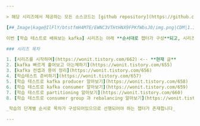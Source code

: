 ```yaml
---

> 해당 시리즈에서 제공하는 모든 소스코드는 [github repository](https://github.com/my-research/kafka) 에서 제공됩니다. 자세한 코드와 테스트 케이스는 해당 링크에서 확인해주세요.

[##_Image|kage@IlFlY/btstfmH4M7E/EWNC3VTHtHNX9FPKfWbsJ0/img.png|CDM|1.3|{"originWidth":966,"originHeight":486,"style":"alignCenter","width":538,"height":271}_##]

이번 [학습 테스트로 배워보는 kafka] 시리즈는 아래 **순서대로 챕터가 구성**되고, 시리즈 외로 kafka 관련하여 **더욱 많은 학습 정보**는 [kafka 심화 세션](https://wonit.tistory.com/category/%F0%9F%94%AC%EC%95%84%ED%82%A4%ED%85%8D%EC%B2%98/-%20Event-Driven-Architecture) 에서 확인할 수 있습니다.

### 시리즈 목차

1. [시리즈를 시작하며](https://wonit.tistory.com/662) <-- **현재 글**
2. [kafka 빠르게 훑어보고 아는체하기](https://wonit.tistory.com/655)
3. [kafka 컨셉과 용어 정리](https://wonit.tistory.com/656)
4. [학습테스트 준비하기](https://wonit.tistory.com/657)
5. [학습 테스트로 kafka producer 알아보기](https://wonit.tistory.com/658)
6. [학습 테스트로 kafka consumer 알아보기](https://wonit.tistory.com/659)
7. [학습 테스트로 partitioning 알아보기](https://wonit.tistory.com/660)
8. [학습 테스트로 consumer group 과 rebalancing 알아보기](https://wonit.tistory.com/661)

_학습의 단계별 순서로 목차가 구성되어있으므로 선행되어야 하는 챕터가 존재합니다_

---
```

